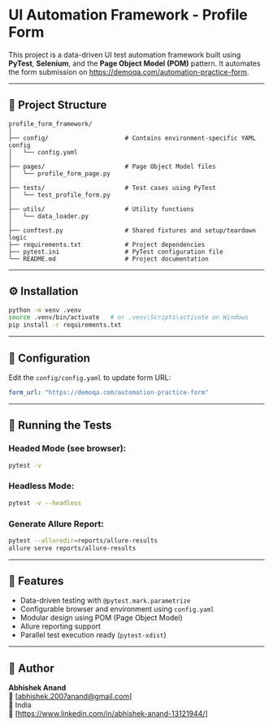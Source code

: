 # UI Automation Framework - Profile Form

This project is a data-driven UI test automation framework built using **PyTest**, **Selenium**, and the **Page Object Model (POM)** pattern. 
It automates the form submission on https://demoqa.com/automation-practice-form.

---

## 📁 Project Structure

```
profile_form_framework/
│
├── config/                     # Contains environment-specific YAML config
│   └── config.yaml
│
├── pages/                      # Page Object Model files
│   └── profile_form_page.py
│
├── tests/                      # Test cases using PyTest
│   └── test_profile_form.py
│
├── utils/                      # Utility functions
│   └── data_loader.py
│
├── conftest.py                 # Shared fixtures and setup/teardown logic
├── requirements.txt            # Project dependencies
├── pytest.ini                  # PyTest configuration file
└── README.md                   # Project documentation
```

---

## ⚙️ Installation

```bash
python -m venv .venv
source .venv/bin/activate   # or .venv\Scripts\activate on Windows
pip install -r requirements.txt
```

---

## 🔧 Configuration

Edit the `config/config.yaml` to update form URL:

```yaml
form_url: "https://demoqa.com/automation-practice-form"
```

---

## 🧪 Running the Tests

### Headed Mode (see browser):

```bash
pytest -v
```

### Headless Mode:

```bash
pytest -v --headless
```

### Generate Allure Report:

```bash
pytest --alluredir=reports/allure-results
allure serve reports/allure-results
```

---

## 📌 Features

- Data-driven testing with `@pytest.mark.parametrize`
- Configurable browser and environment using `config.yaml`
- Modular design using POM (Page Object Model)
- Allure reporting support
- Parallel test execution ready (`pytest-xdist`)

---

## 👤 Author

**Abhishek Anand**  
📧 [abhishek.2007anand@gmail.com]  
📍 India  
🔗 [https://www.linkedin.com/in/abhishek-anand-13121944/]
